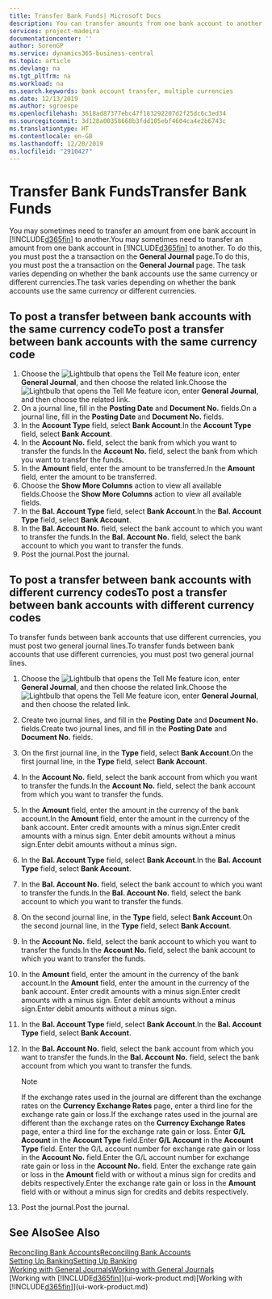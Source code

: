 ```yaml
---
title: Transfer Bank Funds| Microsoft Docs
description: You can transfer amounts from one bank account to another, including different currencies, by posting the transaction in the general journal.
services: project-madeira
documentationcenter: ''
author: SorenGP
ms.service: dynamics365-business-central
ms.topic: article
ms.devlang: na
ms.tgt_pltfrm: na
ms.workload: na
ms.search.keywords: bank account transfer, multiple currencies
ms.date: 12/13/2019
ms.author: sgroespe
ms.openlocfilehash: 3618ad87377ebc47f183292207d2f25dc6c3ed34
ms.sourcegitcommit: 3d128a00358668b3fdd105ebf4604ca4e2b6743c
ms.translationtype: HT
ms.contentlocale: en-GB
ms.lasthandoff: 12/20/2019
ms.locfileid: "2910427"
---
```

# <a name="transfer-bank-funds"></a><span data-ttu-id="613c1-103">Transfer Bank Funds</span><span class="sxs-lookup"><span data-stu-id="613c1-103">Transfer Bank Funds</span></span>
<span data-ttu-id="613c1-104">You may sometimes need to transfer an amount from one bank account in [!INCLUDE[d365fin](includes/d365fin_md.md)] to another.</span><span class="sxs-lookup"><span data-stu-id="613c1-104">You may sometimes need to transfer an amount from one bank account in [!INCLUDE[d365fin](includes/d365fin_md.md)] to another.</span></span> <span data-ttu-id="613c1-105">To do this, you must post the a transaction on the **General Journal** page.</span><span class="sxs-lookup"><span data-stu-id="613c1-105">To do this, you must post the a transaction on the **General Journal** page.</span></span> <span data-ttu-id="613c1-106">The task varies depending on whether the bank accounts use the same currency or different currencies.</span><span class="sxs-lookup"><span data-stu-id="613c1-106">The task varies depending on whether the bank accounts use the same currency or different currencies.</span></span>

## <a name="to-post-a-transfer-between-bank-accounts-with-the-same-currency-code"></a><span data-ttu-id="613c1-107">To post a transfer between bank accounts with the same currency code</span><span class="sxs-lookup"><span data-stu-id="613c1-107">To post a transfer between bank accounts with the same currency code</span></span>
1. <span data-ttu-id="613c1-108">Choose the ![Lightbulb that opens the Tell Me feature](media/ui-search/search_small.png "Tell me what you want to do") icon, enter **General Journal**, and then choose the related link.</span><span class="sxs-lookup"><span data-stu-id="613c1-108">Choose the ![Lightbulb that opens the Tell Me feature](media/ui-search/search_small.png "Tell me what you want to do") icon, enter **General Journal**, and then choose the related link.</span></span>
2. <span data-ttu-id="613c1-109">On a journal line, fill in the **Posting Date** and **Document No.** fields.</span><span class="sxs-lookup"><span data-stu-id="613c1-109">On a journal line, fill in the **Posting Date** and **Document No.** fields.</span></span>
3. <span data-ttu-id="613c1-110">In the **Account Type** field, select **Bank Account**.</span><span class="sxs-lookup"><span data-stu-id="613c1-110">In the **Account Type** field, select **Bank Account**.</span></span>
4. <span data-ttu-id="613c1-111">In the **Account No.** field, select the bank from which you want to transfer the funds.</span><span class="sxs-lookup"><span data-stu-id="613c1-111">In the **Account No.** field, select the bank from which you want to transfer the funds.</span></span>
5. <span data-ttu-id="613c1-112">In the **Amount** field, enter the amount to be transferred.</span><span class="sxs-lookup"><span data-stu-id="613c1-112">In the **Amount** field, enter the amount to be transferred.</span></span>
6. <span data-ttu-id="613c1-113">Choose the **Show More Columns** action to view all available fields.</span><span class="sxs-lookup"><span data-stu-id="613c1-113">Choose the **Show More Columns** action to view all available fields.</span></span>
7. <span data-ttu-id="613c1-114">In the **Bal. Account Type** field, select **Bank Account**.</span><span class="sxs-lookup"><span data-stu-id="613c1-114">In the **Bal. Account Type** field, select **Bank Account**.</span></span>
8. <span data-ttu-id="613c1-115">In the **Bal. Account No.** field, select the bank account to which you want to transfer the funds.</span><span class="sxs-lookup"><span data-stu-id="613c1-115">In the **Bal. Account No.** field, select the bank account to which you want to transfer the funds.</span></span>
9. <span data-ttu-id="613c1-116">Post the journal.</span><span class="sxs-lookup"><span data-stu-id="613c1-116">Post the journal.</span></span>

## <a name="to-post-a-transfer-between-bank-accounts-with-different-currency-codes"></a><span data-ttu-id="613c1-117">To post a transfer between bank accounts with different currency codes</span><span class="sxs-lookup"><span data-stu-id="613c1-117">To post a transfer between bank accounts with different currency codes</span></span>
<span data-ttu-id="613c1-118">To transfer funds between bank accounts that use different currencies, you must post two general journal lines.</span><span class="sxs-lookup"><span data-stu-id="613c1-118">To transfer funds between bank accounts that use different currencies, you must post two general journal lines.</span></span>

1. <span data-ttu-id="613c1-119">Choose the ![Lightbulb that opens the Tell Me feature](media/ui-search/search_small.png "Tell me what you want to do") icon, enter **General Journal**, and then choose the related link.</span><span class="sxs-lookup"><span data-stu-id="613c1-119">Choose the ![Lightbulb that opens the Tell Me feature](media/ui-search/search_small.png "Tell me what you want to do") icon, enter **General Journal**, and then choose the related link.</span></span>
2. <span data-ttu-id="613c1-120">Create two journal lines, and fill in the **Posting Date** and **Document No.** fields.</span><span class="sxs-lookup"><span data-stu-id="613c1-120">Create two journal lines, and fill in the **Posting Date** and **Document No.** fields.</span></span>
3. <span data-ttu-id="613c1-121">On the first journal line, in the **Type** field, select **Bank Account**.</span><span class="sxs-lookup"><span data-stu-id="613c1-121">On the first journal line, in the **Type** field, select **Bank Account**.</span></span>
4. <span data-ttu-id="613c1-122">In the **Account No.** field, select the bank account from which you want to transfer the funds.</span><span class="sxs-lookup"><span data-stu-id="613c1-122">In the **Account No.** field, select the bank account from which you want to transfer the funds.</span></span>
5. <span data-ttu-id="613c1-123">In the **Amount** field, enter the amount in the currency of the bank account.</span><span class="sxs-lookup"><span data-stu-id="613c1-123">In the **Amount** field, enter the amount in the currency of the bank account.</span></span> <span data-ttu-id="613c1-124">Enter credit amounts with a minus sign.</span><span class="sxs-lookup"><span data-stu-id="613c1-124">Enter credit amounts with a minus sign.</span></span> <span data-ttu-id="613c1-125">Enter debit amounts without a minus sign.</span><span class="sxs-lookup"><span data-stu-id="613c1-125">Enter debit amounts without a minus sign.</span></span>
6. <span data-ttu-id="613c1-126">In the **Bal. Account Type** field, select **Bank Account**.</span><span class="sxs-lookup"><span data-stu-id="613c1-126">In the **Bal. Account Type** field, select **Bank Account**.</span></span>
7. <span data-ttu-id="613c1-127">In the **Bal. Account No.** field, select the bank account to which you want to transfer the funds.</span><span class="sxs-lookup"><span data-stu-id="613c1-127">In the **Bal. Account No.** field, select the bank account to which you want to transfer the funds.</span></span>
8. <span data-ttu-id="613c1-128">On the second journal line, in the **Type** field, select **Bank Account**.</span><span class="sxs-lookup"><span data-stu-id="613c1-128">On the second journal line, in the **Type** field, select **Bank Account**.</span></span>
9. <span data-ttu-id="613c1-129">In the **Account No.** field, select the bank account to which you want to transfer the funds.</span><span class="sxs-lookup"><span data-stu-id="613c1-129">In the **Account No.** field, select the bank account to which you want to transfer the funds.</span></span>
10. <span data-ttu-id="613c1-130">In the **Amount** field, enter the amount in the currency of the bank account.</span><span class="sxs-lookup"><span data-stu-id="613c1-130">In the **Amount** field, enter the amount in the currency of the bank account.</span></span> <span data-ttu-id="613c1-131">Enter credit amounts with a minus sign.</span><span class="sxs-lookup"><span data-stu-id="613c1-131">Enter credit amounts with a minus sign.</span></span> <span data-ttu-id="613c1-132">Enter debit amounts without a minus sign.</span><span class="sxs-lookup"><span data-stu-id="613c1-132">Enter debit amounts without a minus sign.</span></span>
11. <span data-ttu-id="613c1-133">In the **Bal. Account Type** field, select **Bank Account**.</span><span class="sxs-lookup"><span data-stu-id="613c1-133">In the **Bal. Account Type** field, select **Bank Account**.</span></span>  
12. <span data-ttu-id="613c1-134">In the **Bal. Account No.** field, select the bank account from which you want to transfer the funds.</span><span class="sxs-lookup"><span data-stu-id="613c1-134">In the **Bal. Account No.** field, select the bank account from which you want to transfer the funds.</span></span>

    > [!NOTE]  
    > <span data-ttu-id="613c1-135">If the exchange rates used in the journal are different than the exchange rates on the **Currency Exchange Rates** page, enter a third line for the exchange rate gain or loss.</span><span class="sxs-lookup"><span data-stu-id="613c1-135">If the exchange rates used in the journal are different than the exchange rates on the **Currency Exchange Rates** page, enter a third line for the exchange rate gain or loss.</span></span> <span data-ttu-id="613c1-136">Enter **G/L Account** in the **Account Type** field.</span><span class="sxs-lookup"><span data-stu-id="613c1-136">Enter **G/L Account** in the **Account Type** field.</span></span> <span data-ttu-id="613c1-137">Enter the G/L account number for exchange rate gain or loss in the **Account No.** field.</span><span class="sxs-lookup"><span data-stu-id="613c1-137">Enter the G/L account number for exchange rate gain or loss in the **Account No.** field.</span></span> <span data-ttu-id="613c1-138">Enter the exchange rate gain or loss in the **Amount** field with or without a minus sign for credits and debits respectively.</span><span class="sxs-lookup"><span data-stu-id="613c1-138">Enter the exchange rate gain or loss in the **Amount** field with or without a minus sign for credits and debits respectively.</span></span>
13. <span data-ttu-id="613c1-139">Post the journal.</span><span class="sxs-lookup"><span data-stu-id="613c1-139">Post the journal.</span></span>

## <a name="see-also"></a><span data-ttu-id="613c1-140">See Also</span><span class="sxs-lookup"><span data-stu-id="613c1-140">See Also</span></span>
[<span data-ttu-id="613c1-141">Reconciling Bank Accounts</span><span class="sxs-lookup"><span data-stu-id="613c1-141">Reconciling Bank Accounts</span></span>](bank-manage-bank-accounts.md)  
[<span data-ttu-id="613c1-142">Setting Up Banking</span><span class="sxs-lookup"><span data-stu-id="613c1-142">Setting Up Banking</span></span>](bank-setup-banking.md)  
[<span data-ttu-id="613c1-143">Working with General Journals</span><span class="sxs-lookup"><span data-stu-id="613c1-143">Working with General Journals</span></span>](ui-work-general-journals.md)  
<span data-ttu-id="613c1-144">[Working with [!INCLUDE[d365fin](includes/d365fin_md.md)]](ui-work-product.md)</span><span class="sxs-lookup"><span data-stu-id="613c1-144">[Working with [!INCLUDE[d365fin](includes/d365fin_md.md)]](ui-work-product.md)</span></span>
